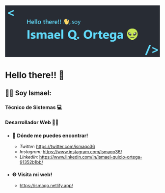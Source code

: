 ![itsme](/images/banner.png)
# Hello there!! 👋 

##  🙋‍♂️ Soy Ismael:

  ### Técnico de Sistemas 💻
  ### Desarrollador Web 👨‍💻


* ### 🤳 Dónde me puedes encontrar!
  * _Twitter:_ https://twitter.com/ismaqo36
  * _Instagram:_ https://www.instagram.com/ismaqo36/
  * _LinkedIn:_ https://www.linkedin.com/in/ismael-quicio-ortega-91352b1bb/
  

* ### 🌐 Visita mi web!
  * https://ismaqo.netlify.app/
